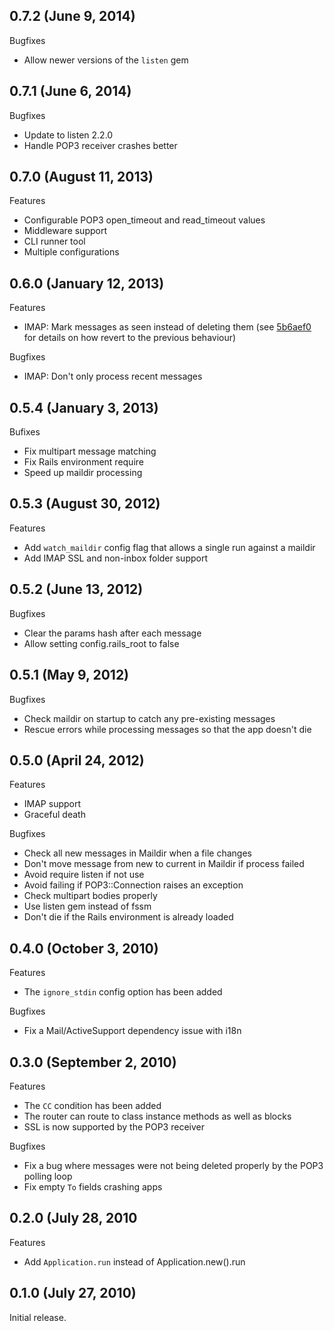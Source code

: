 ## 0.7.2 (June 9, 2014)

Bugfixes

  - Allow newer versions of the `listen` gem

## 0.7.1 (June 6, 2014)

Bugfixes

  - Update to listen 2.2.0
  - Handle POP3 receiver crashes better


## 0.7.0 (August 11, 2013)

Features

  - Configurable POP3 open_timeout and read_timeout values
  - Middleware support
  - CLI runner tool
  - Multiple configurations


## 0.6.0 (January 12, 2013)

Features

  - IMAP: Mark messages as seen instead of deleting them (see [5b6aef0](https://github.com/titanous/mailman/commit/5b6aef0163f0f28c790abf3083cbda7cbc9cc13f) for details on how revert to the previous behaviour)

Bugfixes

  - IMAP: Don't only process recent messages


## 0.5.4 (January 3, 2013)

Bufixes

  - Fix multipart message matching
  - Fix Rails environment require
  - Speed up maildir processing


## 0.5.3 (August 30, 2012)

Features

  - Add `watch_maildir` config flag that allows a single run against a maildir
  - Add IMAP SSL and non-inbox folder support


## 0.5.2 (June 13, 2012)

Bugfixes

  - Clear the params hash after each message
  - Allow setting config.rails\_root to false


## 0.5.1 (May 9, 2012)

Bugfixes

  - Check maildir on startup to catch any pre-existing messages
  - Rescue errors while processing messages so that the app doesn't die


## 0.5.0 (April 24, 2012)

Features

  - IMAP support
  - Graceful death

Bugfixes

  - Check all new messages in Maildir when a file changes
  - Don't move message from new to current in Maildir if process failed
  - Avoid require listen if not use
  - Avoid failing if POP3::Connection raises an exception
  - Check multipart bodies properly
  - Use listen gem instead of fssm
  - Don't die if the Rails environment is already loaded


## 0.4.0 (October 3, 2010)

Features

  - The `ignore_stdin` config option has been added

Bugfixes

  - Fix a Mail/ActiveSupport dependency issue with i18n


## 0.3.0 (September 2, 2010)

Features

  - The `CC` condition has been added
  - The router can route to class instance methods as well as blocks
  - SSL is now supported by the POP3 receiver

Bugfixes

  - Fix a bug where messages were not being deleted properly by the POP3
    polling loop
  - Fix empty `To` fields crashing apps


## 0.2.0 (July 28, 2010

Features

 - Add `Application.run` instead of Application.new().run


## 0.1.0 (July 27, 2010)

  Initial release.
